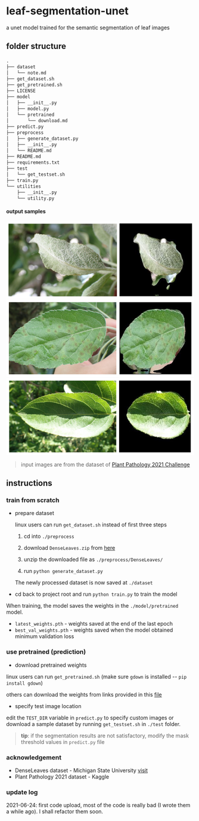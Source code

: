 # leaf-segmentation-unet
a unet model trained for the semantic segmentation of leaf images

## folder structure

```
.
├── dataset
│   └── note.md
├── get_dataset.sh
├── get_pretrained.sh
├── LICENSE
├── model
│   ├── __init__.py
│   ├── model.py
│   └── pretrained
│       └── download.md
├── predict.py
├── preprocess
│   ├── generate_dataset.py
│   ├── __init__.py
│   └── README.md
├── README.md
├── requirements.txt
├── test
│   └── get_testset.sh
├── train.py
└── utilities
    ├── __init__.py
    └── utility.py
```
#### output samples
![1](static/1.png)
![2](static/2.png)
![3](static/3.jpg)
> input images are from the dataset of [Plant Pathology 2021 Challenge](https://www.kaggle.com/c/plant-pathology-2021-fgvc8)


## instructions

### train from scratch

* prepare dataset

    linux users can run `get_dataset.sh` instead of first three steps
    1. cd into `./preprocess`
    1. download `DenseLeaves.zip` from [here](https://www.egr.msu.edu/denseleaves/Data/DenseLeaves.zip)
    1. unzip the downloaded file as `./preprocess/DenseLeaves/`
    
    1. run `python generate_dataset.py`

    The newly processed dataset is now saved at `./dataset`

* cd back to project root and run `python train.py` to train the model

When training, the model saves the weights in the `./model/pretrained` model.
* `latest_weights.pth` - weights saved at the end of the last epoch
* `best_val_weights.pth` - weights saved when the model obtained minimum validation loss

### use pretrained (prediction)

* download pretrained weights

linux users can run `get_pretrained.sh` (make sure `gdown` is installed -- `pip install gdown`)

others can download the weights from links provided in this [file](./model/pretrained/download.md)

* specify test image location

edit the `TEST_DIR` variable in `predict.py` to specify custom images or download a sample dataset by running `get_testset.sh` in `./test` folder.

> **tip**: if the segmentation results are not satisfactory, modify the mask threshold values in `predict.py` file
### acknowledgement

* DenseLeaves dataset - Michigan State University [visit](https://www.egr.msu.edu/denseleaves/)
* Plant Pathology 2021 dataset - Kaggle

### update log
2021-06-24: first code upload, most of the code is really bad (I wrote them a while ago). I shall refactor them soon.
